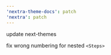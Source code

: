 ```yaml
---
'nextra-theme-docs': patch
'nextra': patch
---
```


update next-themes

fix wrong numbering for nested `<Steps>`
